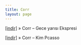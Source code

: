 ```yaml
---
title: Corr
layout: page
---
```


<a href="https://cloud.mail.ru/public/190b8f0549e9/Corr%20-%20Gece%20Yar%C4%B1s%C4%B1%20Ekspress" target="_blank">[indir]</a>  »  Corr &#8211; Gece yarısı Ekspresi

<a href="https://cloud.mail.ru/public/114bae437955/Corr%20-%20Kim%20Picasso" target="_blank">[indir]</a>  »  Corr &#8211; Kim Pcasso